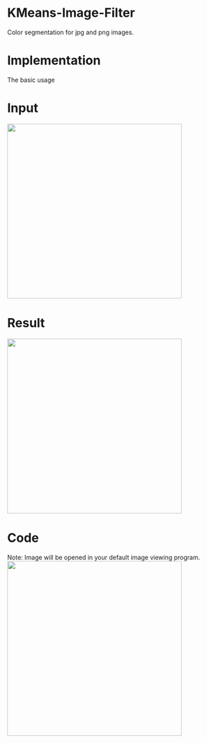 # KMeans-Image-Filter
Color segmentation for jpg and png images.

# Implementation
The basic usage

# Input
<img src="https://user-images.githubusercontent.com/57909721/80402033-93515980-88bd-11ea-8a66-1bc224a6c2c3.jpg" width="400" />

# Result
<img src="https://user-images.githubusercontent.com/57909721/80402265-f642f080-88bd-11ea-8e22-5dd1816653e6.jpg" width="400" />


# Code
Note: Image will be opened in your default image viewing program.  
<img src="https://user-images.githubusercontent.com/57909721/80402706-97ca4200-88be-11ea-8239-529d6235b152.PNG" width="400" />


